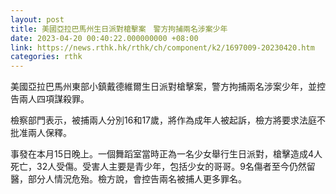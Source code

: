 ```yaml
---
layout: post
title: 美國亞拉巴馬州生日派對槍擊案　警方拘捕兩名涉案少年
date: 2023-04-20 00:40:22.000000000 +08:00
link: https://news.rthk.hk/rthk/ch/component/k2/1697009-20230420.htm
categories: rthk
---
```


美國亞拉巴馬州東部小鎮戴德維爾生日派對槍擊案，警方拘捕兩名涉案少年，並控告兩人四項謀殺罪。

檢察部門表示，被捕兩人分別16和17歲，將作為成年人被起訴，檢方將要求法庭不批准兩人保釋。

事發在本月15日晚上。一個舞蹈室當時正為一名少女舉行生日派對，槍擊造成4人死亡，32人受傷。受害人主要是青少年，包括少女的哥哥。9名傷者至今仍然留醫，部分人情況危殆。檢方說，會控告兩名被捕人更多罪名。
